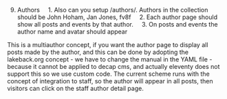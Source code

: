 

9. Authors
    1. Also can you setup /authors/. Authors in the collection should be John Hoham, Jan Jones, fv8f
    2. Each author page should show all posts and events by that author. 
    3. On posts and events the author name and avatar should appear

This is a multiauthor concept, if you want the author page to display all posts made by the author, and this can be done by adopting the lakeback.org concept - we have to change the manual in the YAML file - because it cannot be applied to decap cms, and actually eleventy does not support this so we use custom code. The current scheme runs with the concept of integration to staff, so the author will appear in all posts, then visitors can click on the staff author detail page.


